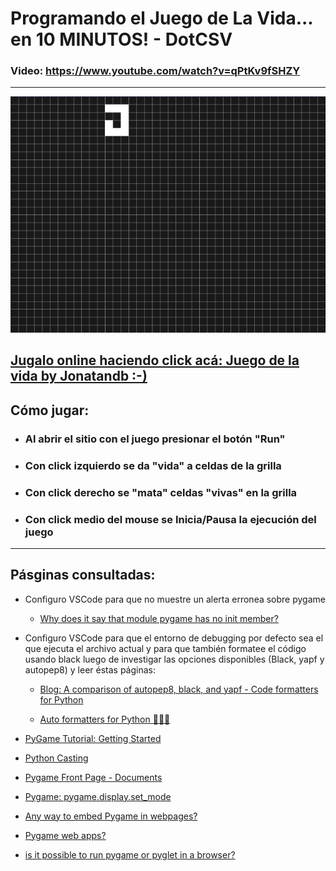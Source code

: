 # Programando el Juego de La Vida... en 10 MINUTOS! - DotCSV

### Video: <a href="https://www.youtube.com/watch?v=qPtKv9fSHZY" target="_blank">https://www.youtube.com/watch?v=qPtKv9fSHZY</a>

---

<p align="center">
    <a href="https://repl.it/@Jonatandb/DotCSV-Juego-de-la-vida-Jonatandb" target="_blank">
            <img src="Juego_de_la_vida_Jonatandb.gif" alt="Juego de la vida | Versión Jonatandb"/>
    </a>
</p>

## <a href="https://repl.it/@Jonatandb/DotCSV-Juego-de-la-vida-Jonatandb" target="_blank">Jugalo online haciendo click acá: Juego de la vida by Jonatandb :-)</a>

## Cómo jugar:

- ### Al abrir el sitio con el juego presionar el botón "Run"

- ### Con click izquierdo se da "vida" a celdas de la grilla

- ### Con click derecho se "mata" celdas "vivas" en la grilla

- ### Con click medio del mouse se Inicia/Pausa la ejecución del juego

---

## Pásginas consultadas:

- Configuro VSCode para que no muestre un alerta erronea sobre pygame

  - <a href="https://stackoverflow.com/questions/50569453/why-does-it-say-that-module-pygame-has-no-init-member" target="_blank">Why does it say that module pygame has no init member?</a>

- Configuro VSCode para que el entorno de debugging por defecto sea el que ejecuta el archivo actual y para que también formatee el código usando black luego de investigar las opciones disponibles (Black, yapf y autopep8) y leer éstas páginas:

  - <a href="https://www.reddit.com/r/Python/comments/8oqy03/blog_a_comparison_of_autopep8_black_and_yapf_code/" target="_blank">Blog: A comparison of autopep8, black, and yapf - Code formatters for Python</a>

  - <a href="https://medium.com/3yourmind/auto-formatters-for-python-8925065f9505" target="_blank">Auto formatters for Python 👨‍💻🤖</a>

* <a href="https://nerdparadise.com/programming/pygame/part1" target="_blank">PyGame Tutorial: Getting Started</a>

* <a href="https://www.w3schools.com/python/python_casting.asp" target="_blank">Python Casting</a>

* <a href="https://www.pygame.org/docs/" target="_blank">Pygame Front Page - Documents</a>

* <a href="https://www.pygame.org/docs/ref/display.html#pygame.display.set_mode" target="_blank">Pygame: pygame.display.set_mode</a>

* <a href="https://gamedev.stackexchange.com/questions/82448/any-way-to-embed-pygame-in-webpages" target="_blank">Any way to embed Pygame in webpages?</a>

* <a href="https://www.reddit.com/r/Python/comments/5o0bq1/pygame_web_apps/" target="_blank">Pygame web apps?</a>

* <a href="https://stackoverflow.com/questions/8452927/is-it-possible-to-run-pygame-or-pyglet-in-a-browser/55352300#55352300" target="_blank">is it possible to run pygame or pyglet in a browser?</a>

